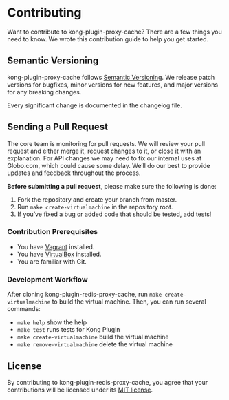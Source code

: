 # Contributing

Want to contribute to kong-plugin-proxy-cache? There are a few things you need to know. We wrote this contribution guide to help you get started.

## Semantic Versioning

kong-plugin-proxy-cache follows [Semantic Versioning](https://semver.org/spec/v2.0.0.html). We release patch versions for bugfixes, minor versions for new features, and major versions for any breaking changes.

Every significant change is documented in the changelog file.

## Sending a Pull Request

The core team is monitoring for pull requests. We will review your pull request and either merge it, request changes to it, or close it with an explanation. For API changes we may need to fix our internal uses at Globo.com, which could cause some delay. We’ll do our best to provide updates and feedback throughout the process.

**Before submitting a pull request**, please make sure the following is done:

1. Fork the repository and create your branch from master.
2. Run `make create-virtualmachine` in the repository root.
3. If you’ve fixed a bug or added code that should be tested, add tests!

### Contribution Prerequisites

* You have [Vagrant](https://www.vagrantup.com/) installed.
* You have [VirtualBox](https://www.virtualbox.org/) installed.
* You are familiar with Git.

### Development Workflow

After cloning kong-plugin-redis-proxy-cache, run `make create-virtualmachine` to build the virtual machine. Then, you can run several commands:

* `make help` show the help
* `make test` runs tests for Kong Plugin
* `make create-virtualmachine` build the virtual machine
* `make remove-virtualmachine` delete the virtual machine

## License

By contributing to kong-plugin-redis-proxy-cache, you agree that your contributions will be licensed under its [MIT license](./LICENSE).
